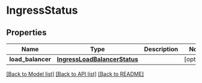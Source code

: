 # IngressStatus

## Properties
Name | Type | Description | Notes
------------ | ------------- | ------------- | -------------
**load_balancer** | [**IngressLoadBalancerStatus**](IngressLoadBalancerStatus.md) |  | [optional] 

[[Back to Model list]](../README.md#documentation-for-models) [[Back to API list]](../README.md#documentation-for-api-endpoints) [[Back to README]](../README.md)

